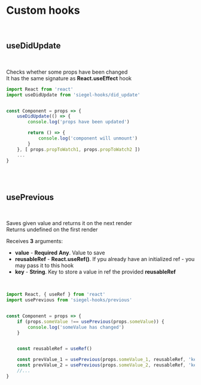 # Custom hooks

<br />

## useDidUpdate

<br />

Checks whether some props have been changed<br />
It has the same signature as **React.useEffect** hook

``` js
import React from 'react'
import useDidUpdate from 'siegel-hooks/did_update'


const Component = props => {
    useDidUpdate(() => {
        console.log('props have been updated')

        return () => {
            console.log('component will unmount')
        }
    }, [ props.propToWatch1, props.propToWatch2 ])
    ...
}
```


<br /><br />

## usePrevious

<br />

Saves given value and returns it on the next render<br />
Returns undefined on the first render<br />

Receives **3** arguments:
- **value** - **Required** **Any**. Value to save
- **reusableRef** - **React.useRef()**. If ypu already have an initialized ref - you may pass it to this hook
- **key** - **String**. Key to store a value in ref the provided **reusableRef**

<br />

``` js
import React, { useRef } from 'react'
import usePrevious from 'siegel-hooks/previous'


const Component = props => {
    if (props.someValue !== usePrevious(props.someValue)) {
        console.log('someValue has changed')
    }


    const reusableRef = useRef()

    const prevValue_1 = usePrevious(props.someValue_1, reusableRef, 'key_one')
    const prevValue_2 = usePrevious(props.someValue_2, reusableRef, 'key_two')
    //...
}
```